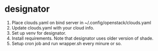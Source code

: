 # designator

1. Place clouds.yaml on bind server in  ~/.config/openstack/clouds.yaml
2. Update clouds.yaml with your cloud info.
3. Set up venv for designator.
4. Install requirements. Note that designator uses older version of shade.
5. Setup cron job and run wrapper.sh every minure or so.
